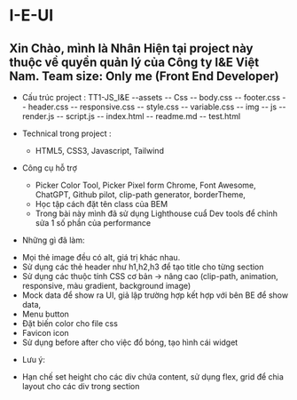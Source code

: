 # I-E-UI
Xin Chào, mình là Nhân
Hiện tại project này thuộc về quyền quản lý của Công ty I&E Việt Nam.
Team size: Only me (Front End Developer)
 -

* Cấu trúc project : 
TT1-JS_I&E  --assets
            -- Css  -- body.css
                    -- footer.css
                    -- header.css
                    -- responsive.css
                    -- style.css
                    -- variable.css
            -- img 
            -- js   -- render.js
                    -- script.js
            -- index.html
            -- readme.md
            -- test.html

* Technical trong project :
  - HTML5, CSS3, Javascript, Tailwind
* Công cụ hỗ trợ
  - Picker Color Tool, Picker Pixel form Chrome, Font Awesome, ChatGPT, Github pilot, clip-path generator, borderTheme, 
  - Học tập cách đặt tên class của BEM
  - Trong bài này mình đã sử dụng Lighthouse cuẩ Dev tools để chỉnh sửa 1 số phần của performance
* Những gì đã làm: 
- Mọi thẻ image đều có alt, giá trị khác nhau.
- Sử dụng các thẻ header như h1,h2,h3 để tạo title cho từng section
- Sử dụng các thuộc tính CSS cơ bản -> nâng cao (clip-path, animation, responsive, màu gradient, background image)
- Mock data để show ra UI, giả lập trường hợp kết hợp với bên BE để show data,
- Menu button
- Đặt biến color cho file css
- Favicon icon
- Sử dụng before after cho việc đổ bóng, tạo hình cái widget

* Lưu ý: 
- Hạn chế set height cho các div chứa content, sử dụng flex, grid để chia layout cho các div trong section